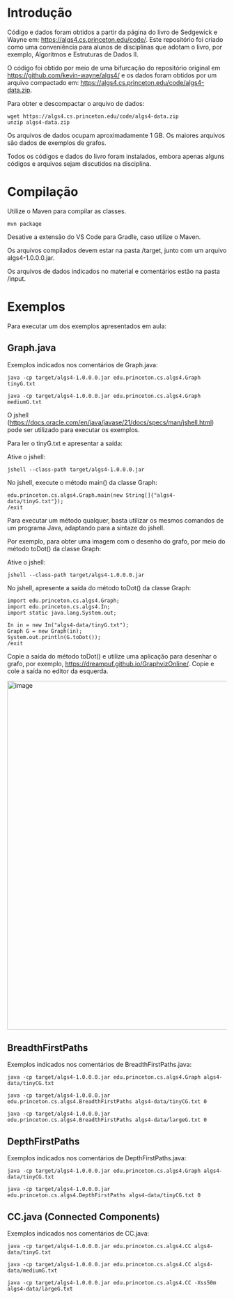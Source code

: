 
# Introdução

Código e dados foram obtidos a partir da página do livro de Sedgewick e Wayne em: https://algs4.cs.princeton.edu/code/.
Este repositório foi criado como uma conveniência para alunos de disciplinas que adotam o livro, por exemplo, Algoritmos e Estruturas de Dados II.

O código foi obtido por meio de uma bifurcação do repositório original em https://github.com/kevin-wayne/algs4/ e os dados foram obtidos por um arquivo compactado em: https://algs4.cs.princeton.edu/code/algs4-data.zip. 

Para obter e descompactar o arquivo de dados:

```
wget https://algs4.cs.princeton.edu/code/algs4-data.zip
unzip algs4-data.zip
```

Os arquivos de dados ocupam aproximadamente 1 GB. Os maiores arquivos são dados de exemplos de grafos.

Todos os códigos e dados do livro foram instalados, embora apenas alguns códigos e arquivos sejam discutidos na disciplina.

# Compilação

Utilize o Maven para compilar as classes. 

```
mvn package
```

Desative a extensão do VS Code para Gradle, caso utilize o Maven.

Os arquivos compilados devem estar na pasta /target, junto com um arquivo algs4-1.0.0.0.jar.

Os arquivos de dados indicados no material e comentários estão na pasta /input.

# Exemplos

Para executar um dos exemplos apresentados em aula:


## Graph.java
Exemplos indicados nos comentários de Graph.java:

```
java -cp target/algs4-1.0.0.0.jar edu.princeton.cs.algs4.Graph tinyG.txt

java -cp target/algs4-1.0.0.0.jar edu.princeton.cs.algs4.Graph mediumG.txt
```

O jshell (https://docs.oracle.com/en/java/javase/21/docs/specs/man/jshell.html) pode ser utilizado para executar os exemplos.

Para ler o tinyG.txt e apresentar a saída:

Ative o jshell:

```
jshell --class-path target/algs4-1.0.0.0.jar
```

No jshell, execute o método main() da classe Graph:

```
edu.princeton.cs.algs4.Graph.main(new String[]{"algs4-data/tinyG.txt"});
/exit
```

Para executar um método qualquer, basta utilizar os mesmos comandos de um programa Java, adaptando para a sintaze do jshell.

Por exemplo, para obter uma imagem com o desenho do grafo, por meio do método toDot() da classe Graph:

Ative o jshell:

```
jshell --class-path target/algs4-1.0.0.0.jar
```

No jshell, apresente a saída do método toDot() da classe Graph:

```
import edu.princeton.cs.algs4.Graph;
import edu.princeton.cs.algs4.In;
import static java.lang.System.out;

In in = new In("algs4-data/tinyG.txt");
Graph G = new Graph(in);
System.out.println(G.toDot());
/exit
```

Copie a saída do método toDot() e utilize uma aplicação para desenhar o grafo, por exemplo, https://dreampuf.github.io/GraphvizOnline/.
Copie e cole a saída no editor da esquerda.

<img width="1349" height="801" alt="image" src="https://github.com/user-attachments/assets/930d92ed-5766-4e3b-aa5f-10fd8849078d" />


## BreadthFirstPaths

Exemplos indicados nos comentários de BreadthFirstPaths.java:

```
java -cp target/algs4-1.0.0.0.jar edu.princeton.cs.algs4.Graph algs4-data/tinyCG.txt

java -cp target/algs4-1.0.0.0.jar edu.princeton.cs.algs4.BreadthFirstPaths algs4-data/tinyCG.txt 0

java -cp target/algs4-1.0.0.0.jar edu.princeton.cs.algs4.BreadthFirstPaths algs4-data/largeG.txt 0
```

## DepthFirstPaths

Exemplos indicados nos comentários de DepthFirstPaths.java:


```
java -cp target/algs4-1.0.0.0.jar edu.princeton.cs.algs4.Graph algs4-data/tinyCG.txt

java -cp target/algs4-1.0.0.0.jar edu.princeton.cs.algs4.DepthFirstPaths algs4-data/tinyCG.txt 0
```

## CC.java (Connected Components)

Exemplos indicados nos comentários de CC.java:

```
java -cp target/algs4-1.0.0.0.jar edu.princeton.cs.algs4.CC algs4-data/tinyG.txt

java -cp target/algs4-1.0.0.0.jar edu.princeton.cs.algs4.CC algs4-data/mediumG.txt

java -cp target/algs4-1.0.0.0.jar edu.princeton.cs.algs4.CC -Xss50m algs4-data/largeG.txt
```
